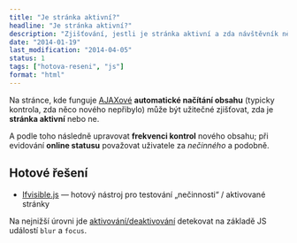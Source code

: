 ```yaml
---
title: "Je stránka aktivní?"
headline: "Je stránka aktivní?"
description: "Zjišťování, jestli je stránka aktivní a zda návštěvník něco dělá."
date: "2014-01-19"
last_modification: "2014-04-05"
status: 1
tags: ["hotova-reseni", "js"]
format: "html"
---
```


<p>Na stránce, kde funguje <a href="/ajax">AJAXové</a> <b>automatické načítání obsahu</b> (typicky kontrola, zda něco nového nepřibylo) může být užitečné zjišťovat, zda je <b>stránka aktivní</b> nebo ne.</p>

<p>A podle toho následně upravovat <b>frekvenci kontrol</b> nového obsahu; při evidování <b>online statusu</b> považovat uživatele za <i>nečinného</i> a podobně.</p>



<h2 id="reseni">Hotové řešení</h2>

<div class="external-content">
  <ul>
  <li><a href="http://serkanyersen.github.io/ifvisible.js/">Ifvisible.js</a> — hotový nástroj pro testování „nečinnosti“ / aktivované stránky</li>
</ul>
</div>

<p>Na nejnižší úrovni jde <a href="/aktivovani-okna">aktivování/deaktivování</a> detekovat na základě JS událostí <code>blur</code> a <code>focus</code>.</p>